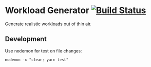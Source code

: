 # Workload Generator [![Build Status](https://travis-ci.org/Mario-F/workload-generator.svg?branch=master)](https://travis-ci.org/Mario-F/workload-generator)

Generate realistic workloads out of thin air.

## Development

Use nodemon for test on file changes:

```shell
nodemon -x "clear; yarn test"
```

